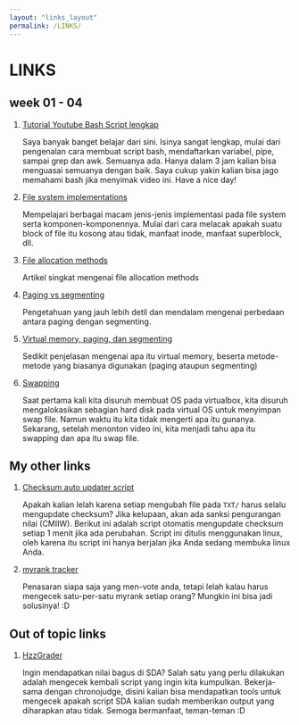 ```yaml
---
layout: "links_layout"
permalink: /LINKS/
---
```



# LINKS




## week 01 - 04

1. [Tutorial Youtube Bash Script lengkap](https://www.youtube.com/watch?v=e7BufAVwDiM)

	Saya banyak banget belajar dari sini. Isinya sangat lengkap, mulai dari pengenalan cara membuat script bash, mendaftarkan variabel, pipe, sampai grep dan awk. Semuanya ada. Hanya dalam 3 jam kalian bisa menguasai semuanya dengan baik. Saya cukup yakin kalian bisa jago memahami bash jika menyimak video ini. Have a nice day!

2. [File system implementations](https://www.youtube.com/watch?v=JoTIG_ElTyY)

	Mempelajari berbagai macam jenis-jenis implementasi pada file system serta komponen-komponennya. Mulai dari cara melacak apakah suatu block of file itu kosong atau tidak, manfaat inode, manfaat superblock, dll.

3. [File allocation methods](https://www.geeksforgeeks.org/file-allocation-methods/)

	Artikel singkat mengenai file allocation methods

4. [Paging vs segmenting](https://www.youtube.com/watch?v=p9yZNLeOj4s)

	Pengetahuan yang jauh lebih detil dan mendalam mengenai perbedaan antara paging dengan segmenting.  
5. [Virtual memory, paging, dan segmenting](https://www.youtube.com/watch?v=qeOBEOBJREs)

	Sedikit penjelasan mengenai apa itu virtual memory, beserta metode-metode yang biasanya digunakan (paging ataupun segmenting)

6. [Swapping](https://www.youtube.com/watch?v=Qt49Hzh_TDc)

	Saat pertama kali kita disuruh membuat OS pada virtualbox, kita disuruh mengalokasikan sebagian hard disk pada virtual OS untuk menyimpan swap file. Namun waktu itu kita tidak mengerti apa itu gunanya. Sekarang, setelah menonton video ini, kita menjadi tahu apa itu swapping dan apa itu swap file.





## My other links

1. [Checksum auto updater script](https://github.com/Hzz-Hzz/my_os212_useful_scripts/tree/main/automatic_checksum_updater)

   Apakah kalian lelah karena setiap mengubah file pada `TXT/` harus selalu mengupdate checksum? Jika kelupaan, akan ada sanksi pengurangan nilai (CMIIW). Berikut ini adalah script otomatis mengupdate checksum setiap 1 menit jika ada perubahan. Script ini ditulis menggunakan linux, oleh karena itu script ini hanya berjalan jika Anda sedang membuka linux Anda.

2. [myrank tracker](https://github.com/Hzz-Hzz/my_os212_useful_scripts/tree/main/rank_tracker)

   Penasaran siapa saja yang men-vote anda, tetapi lelah kalau harus mengecek satu-per-satu myrank setiap orang? Mungkin ini bisa jadi solusinya! :D


## Out of topic links


1. [HzzGrader](https://github.com/Hzzkygcs/SDA)

	Ingin mendapatkan nilai bagus di SDA? Salah satu yang perlu dilakukan adalah mengecek kembali script yang ingin kita kumpulkan. Bekerja-sama dengan chronojudge, disini kalian bisa mendapatkan tools untuk mengecek apakah script SDA kalian sudah memberikan output yang diharapkan atau tidak. Semoga bermanfaat, teman-teman :D